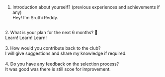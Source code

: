 1. Introduction about yourself? (previous experiences and achievements if any) <br/>
Hey! I'm Sruthi Reddy.  <br />
<br/>
2. What is your plan for the next 6 months? 📜 <br/>
Learn! Learn! Learn! <br/>
<br/>
3. How would you contribute back to the club? <br/>
I will give suggestions and share my knowledge if required. <br/>
<br/>
4. Do you have any feedback on the selection process? <br/>
It was good was there is still scoe for improvement. <br/>
<br/>
